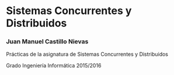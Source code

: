# Sistemas Concurrentes y Distribuidos

### Juan Manuel Castillo Nievas

Prácticas de la asignatura de Sistemas Concurrentes y Distribuidos

Grado Ingeniería Informática 2015/2016
